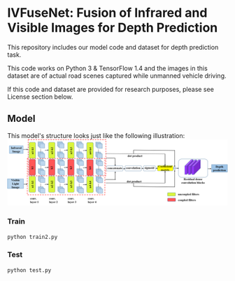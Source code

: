 # IVFuseNet: Fusion of Infrared and Visible Images for Depth Prediction
This repository includes our model code and dataset for depth prediction task.

This code works on Python 3 & TensorFlow 1.4 and the images in this dataset are of actual road scenes captured while unmanned vehicle driving.

If this code and dataset are provided for research purposes, please see License section below.

## Model
This model's structure looks just like the following illustration:
![Network](/pics/Fig2.png)

### Train
```python
python train2.py
```
### Test
```python
python test.py
```

